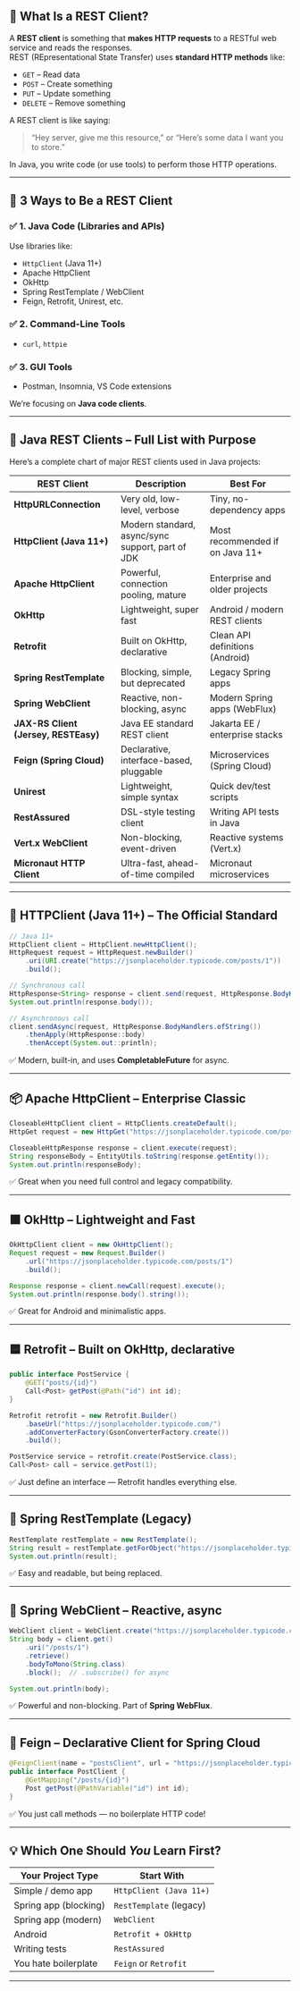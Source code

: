 

## 🚀 What Is a REST Client?

A **REST client** is something that **makes HTTP requests** to a RESTful web service and reads the responses.  
REST (REpresentational State Transfer) uses **standard HTTP methods** like:

- `GET` – Read data  
- `POST` – Create something  
- `PUT` – Update something  
- `DELETE` – Remove something  

A REST client is like saying:  
> “Hey server, give me this resource,” or “Here’s some data I want you to store.”

In Java, you write code (or use tools) to perform those HTTP operations.

---

## 🔢 3 Ways to Be a REST Client

### ✅ 1. **Java Code (Libraries and APIs)**
Use libraries like:
- `HttpClient` (Java 11+)
- Apache HttpClient
- OkHttp
- Spring RestTemplate / WebClient
- Feign, Retrofit, Unirest, etc.

### ✅ 2. **Command-Line Tools**
- `curl`, `httpie`

### ✅ 3. **GUI Tools**
- Postman, Insomnia, VS Code extensions

We’re focusing on **Java code clients**.

---

## 🧰 Java REST Clients – Full List with Purpose

Here’s a complete chart of major REST clients used in Java projects:

| REST Client               | Description                                               | Best For                         |
|---------------------------|-----------------------------------------------------------|----------------------------------|
| **HttpURLConnection**     | Very old, low-level, verbose                              | Tiny, no-dependency apps         |
| **HttpClient (Java 11+)** | Modern standard, async/sync support, part of JDK          | Most recommended if on Java 11+  |
| **Apache HttpClient**     | Powerful, connection pooling, mature                      | Enterprise and older projects    |
| **OkHttp**                | Lightweight, super fast                                   | Android / modern REST clients    |
| **Retrofit**              | Built on OkHttp, declarative                              | Clean API definitions (Android)  |
| **Spring RestTemplate**   | Blocking, simple, but deprecated                          | Legacy Spring apps               |
| **Spring WebClient**      | Reactive, non-blocking, async                             | Modern Spring apps (WebFlux)     |
| **JAX-RS Client (Jersey, RESTEasy)** | Java EE standard REST client              | Jakarta EE / enterprise stacks   |
| **Feign (Spring Cloud)**  | Declarative, interface-based, pluggable                   | Microservices (Spring Cloud)     |
| **Unirest**               | Lightweight, simple syntax                                | Quick dev/test scripts           |
| **RestAssured**           | DSL-style testing client                                  | Writing API tests in Java        |
| **Vert.x WebClient**      | Non-blocking, event-driven                                | Reactive systems (Vert.x)        |
| **Micronaut HTTP Client** | Ultra-fast, ahead-of-time compiled                        | Micronaut microservices          |

---

## 🧪 HTTPClient (Java 11+) – The Official Standard

```java
// Java 11+
HttpClient client = HttpClient.newHttpClient();
HttpRequest request = HttpRequest.newBuilder()
    .uri(URI.create("https://jsonplaceholder.typicode.com/posts/1"))
    .build();

// Synchronous call
HttpResponse<String> response = client.send(request, HttpResponse.BodyHandlers.ofString());
System.out.println(response.body());

// Asynchronous call
client.sendAsync(request, HttpResponse.BodyHandlers.ofString())
    .thenApply(HttpResponse::body)
    .thenAccept(System.out::println);
```

✅ Modern, built-in, and uses **CompletableFuture** for async.

---

## 📦 Apache HttpClient – Enterprise Classic

```java
CloseableHttpClient client = HttpClients.createDefault();
HttpGet request = new HttpGet("https://jsonplaceholder.typicode.com/posts/1");

CloseableHttpResponse response = client.execute(request);
String responseBody = EntityUtils.toString(response.getEntity());
System.out.println(responseBody);
```

✅ Great when you need full control and legacy compatibility.

---

## 🟩 OkHttp – Lightweight and Fast

```java
OkHttpClient client = new OkHttpClient();
Request request = new Request.Builder()
    .url("https://jsonplaceholder.typicode.com/posts/1")
    .build();

Response response = client.newCall(request).execute();
System.out.println(response.body().string());
```

✅ Great for Android and minimalistic apps.

---

## 🟦 Retrofit – Built on OkHttp, declarative

```java
public interface PostService {
    @GET("posts/{id}")
    Call<Post> getPost(@Path("id") int id);
}

Retrofit retrofit = new Retrofit.Builder()
    .baseUrl("https://jsonplaceholder.typicode.com/")
    .addConverterFactory(GsonConverterFactory.create())
    .build();

PostService service = retrofit.create(PostService.class);
Call<Post> call = service.getPost(1);
```

✅ Just define an interface — Retrofit handles everything else.

---

## 🌱 Spring RestTemplate (Legacy)

```java
RestTemplate restTemplate = new RestTemplate();
String result = restTemplate.getForObject("https://jsonplaceholder.typicode.com/posts/1", String.class);
System.out.println(result);
```

✅ Easy and readable, but being replaced.

---

## 🌊 Spring WebClient – Reactive, async

```java
WebClient client = WebClient.create("https://jsonplaceholder.typicode.com");
String body = client.get()
    .uri("/posts/1")
    .retrieve()
    .bodyToMono(String.class)
    .block();  // .subscribe() for async

System.out.println(body);
```

✅ Powerful and non-blocking. Part of **Spring WebFlux**.

---

## 📡 Feign – Declarative Client for Spring Cloud

```java
@FeignClient(name = "postsClient", url = "https://jsonplaceholder.typicode.com")
public interface PostClient {
    @GetMapping("/posts/{id}")
    Post getPost(@PathVariable("id") int id);
}
```

✅ You just call methods — no boilerplate HTTP code!

---

## 💡 Which One Should *You* Learn First?

| Your Project Type         | Start With                |
|---------------------------|---------------------------|
| Simple / demo app         | `HttpClient (Java 11+)`   |
| Spring app (blocking)     | `RestTemplate` (legacy)   |
| Spring app (modern)       | `WebClient`               |
| Android                   | `Retrofit + OkHttp`       |
| Writing tests             | `RestAssured`             |
| You hate boilerplate      | `Feign` or `Retrofit`     |

---
